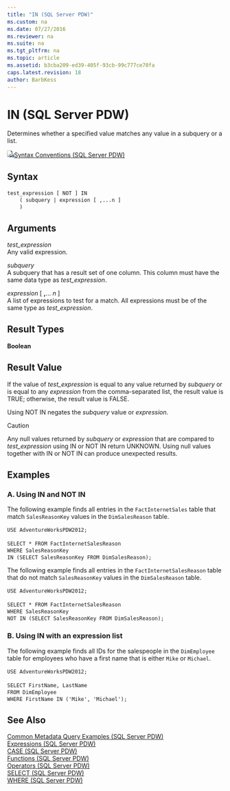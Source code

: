 ```yaml
---
title: "IN (SQL Server PDW)"
ms.custom: na
ms.date: 07/27/2016
ms.reviewer: na
ms.suite: na
ms.tgt_pltfrm: na
ms.topic: article
ms.assetid: b3cba209-ed39-405f-93cb-99c777ce70fa
caps.latest.revision: 18
author: BarbKess
---
```

# IN (SQL Server PDW)
Determines whether a specified value matches any value in a subquery or a list.  
  
![Topic link icon](../sqlpdw/media/Topic_Link.gif "Topic_Link")[Syntax Conventions &#40;SQL Server PDW&#41;](../sqlpdw/syntax-conventions-sql-server-pdw.md)  
  
## Syntax  
  
```  
test_expression [ NOT ] IN   
    ( subquery | expression [ ,...n ]  
    )  
```  
  
## Arguments  
*test_expression*  
Any valid expression.  
  
*subquery*  
A subquery that has a result set of one column. This column must have the same data type as *test_expression*.  
  
*expression* [ **,**... *n* ]  
A list of expressions to test for a match. All expressions must be of the same type as *test_expression*.  
  
## Result Types  
**Boolean**  
  
## Result Value  
If the value of *test_expression* is equal to any value returned by *subquery* or is equal to any *expression* from the comma-separated list, the result value is TRUE; otherwise, the result value is FALSE.  
  
Using NOT IN negates the *subquery* value or *expression*.  
  
> [!CAUTION]  
> Any null values returned by *subquery* or *expression* that are compared to *test_expression* using IN or NOT IN return UNKNOWN. Using null values together with IN or NOT IN can produce unexpected results.  
  
## Examples  
  
### A. Using IN and NOT IN  
The following example finds all entries in the `FactInternetSales` table that match `SalesReasonKey` values in the `DimSalesReason` table.  
  
```  
USE AdventureWorksPDW2012;  
  
SELECT * FROM FactInternetSalesReason   
WHERE SalesReasonKey   
IN (SELECT SalesReasonKey FROM DimSalesReason);  
```  
  
The following example finds all entries in the `FactInternetSalesReason` table that do not match `SalesReasonKey` values in the `DimSalesReason` table.  
  
```  
USE AdventureWorksPDW2012;  
  
SELECT * FROM FactInternetSalesReason   
WHERE SalesReasonKey   
NOT IN (SELECT SalesReasonKey FROM DimSalesReason);  
```  
  
### B. Using IN with an expression list  
The following example finds all IDs for the salespeople in the `DimEmployee` table for employees who have a first name that is either `Mike` or `Michael`.  
  
```  
USE AdventureWorksPDW2012;  
  
SELECT FirstName, LastName  
FROM DimEmployee  
WHERE FirstName IN ('Mike', 'Michael');  
```  
  
## See Also  
[Common Metadata Query Examples &#40;SQL Server PDW&#41;](../sqlpdw/common-metadata-query-examples-sql-server-pdw.md)  
[Expressions &#40;SQL Server PDW&#41;](../sqlpdw/expressions-sql-server-pdw.md)  
[CASE &#40;SQL Server PDW&#41;](../sqlpdw/case-sql-server-pdw.md)  
[Functions &#40;SQL Server PDW&#41;](../sqlpdw/functions-sql-server-pdw.md)  
[Operators &#40;SQL Server PDW&#41;](../sqlpdw/operators-sql-server-pdw.md)  
[SELECT &#40;SQL Server PDW&#41;](../sqlpdw/select-sql-server-pdw.md)  
[WHERE &#40;SQL Server PDW&#41;](../sqlpdw/where-sql-server-pdw.md)  
  
